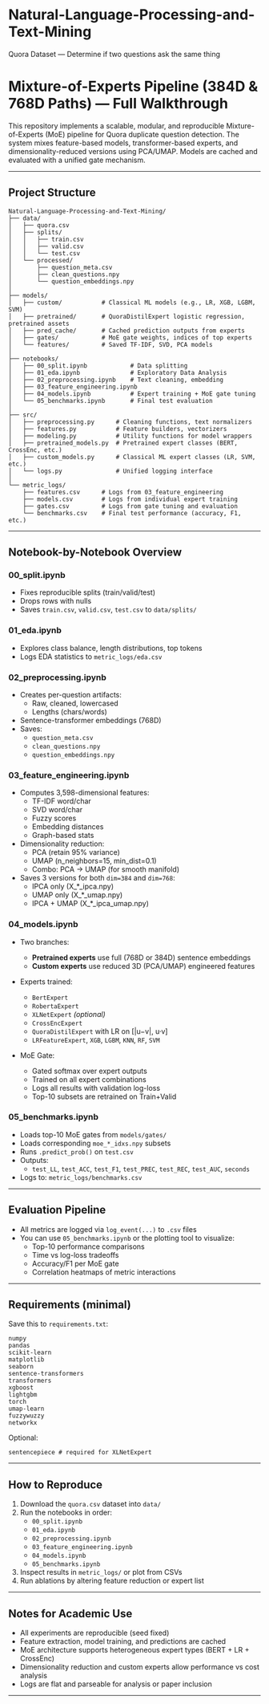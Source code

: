 # Natural-Language-Processing-and-Text-Mining
Quora Dataset — Determine if two questions ask the same thing

# Mixture-of-Experts Pipeline (384D & 768D Paths) — Full Walkthrough

This repository implements a scalable, modular, and reproducible Mixture-of-Experts (MoE) pipeline for Quora duplicate question detection. The system mixes feature-based models, transformer-based experts, and dimensionality-reduced versions using PCA/UMAP. Models are cached and evaluated with a unified gate mechanism.

---

## Project Structure

```
Natural-Language-Processing-and-Text-Mining/
├── data/
│   ├── quora.csv
│   ├── splits/
│   │   ├── train.csv
│   │   ├── valid.csv
│   │   └── test.csv
│   └── processed/
│       ├── question_meta.csv
│       ├── clean_questions.npy
│       └── question_embeddings.npy
│
├── models/
│   ├── custom/           # Classical ML models (e.g., LR, XGB, LGBM, SVM)
│   ├── pretrained/       # QuoraDistilExpert logistic regression, pretrained assets
│   ├── pred_cache/       # Cached prediction outputs from experts
│   ├── gates/            # MoE gate weights, indices of top experts
│   └── features/         # Saved TF-IDF, SVD, PCA models
│
├── notebooks/
│   ├── 00_split.ipynb            # Data splitting
│   ├── 01_eda.ipynb              # Exploratory Data Analysis
│   ├── 02_preprocessing.ipynb    # Text cleaning, embedding
│   ├── 03_feature_engineering.ipynb
│   ├── 04_models.ipynb           # Expert training + MoE gate tuning
│   └── 05_benchmarks.ipynb       # Final test evaluation
│
├── src/
│   ├── preprocessing.py      # Cleaning functions, text normalizers
│   ├── features.py           # Feature builders, vectorizers
│   ├── modeling.py           # Utility functions for model wrappers
│   ├── pretrained_models.py  # Pretrained expert classes (BERT, CrossEnc, etc.)
│   ├── custom_models.py      # Classical ML expert classes (LR, SVM, etc.)
│   └── logs.py               # Unified logging interface
│
└── metric_logs/
    ├── features.csv      # Logs from 03_feature_engineering
    ├── models.csv        # Logs from individual expert training
    ├── gates.csv         # Logs from gate tuning and evaluation
    └── benchmarks.csv    # Final test performance (accuracy, F1, etc.)

```


---

## Notebook-by-Notebook Overview

### 00_split.ipynb
- Fixes reproducible splits (train/valid/test)
- Drops rows with nulls
- Saves `train.csv`, `valid.csv`, `test.csv` to `data/splits/`

### 01_eda.ipynb
- Explores class balance, length distributions, top tokens
- Logs EDA statistics to `metric_logs/eda.csv`

### 02_preprocessing.ipynb
- Creates per-question artifacts:
  - Raw, cleaned, lowercased
  - Lengths (chars/words)
- Sentence-transformer embeddings (768D)
- Saves:
  - `question_meta.csv`
  - `clean_questions.npy`
  - `question_embeddings.npy`

### 03_feature_engineering.ipynb
- Computes 3,598-dimensional features:
  - TF-IDF word/char
  - SVD word/char
  - Fuzzy scores
  - Embedding distances
  - Graph-based stats
- Dimensionality reduction:
  - PCA (retain 95% variance)
  - UMAP (n_neighbors=15, min_dist=0.1)
  - Combo: PCA → UMAP (for smooth manifold)
- Saves 3 versions for both `dim=384` and `dim=768`:
  - IPCA only (X_*_ipca.npy)
  - UMAP only (X_*_umap.npy)
  - IPCA + UMAP (X_*_ipca_umap.npy)

### 04_models.ipynb
- Two branches:
  - **Pretrained experts** use full (768D or 384D) sentence embeddings
  - **Custom experts** use reduced 3D (PCA/UMAP) engineered features

- Experts trained:
  - `BertExpert`
  - `RobertaExpert`
  - `XLNetExpert` *(optional)*
  - `CrossEncExpert`
  - `QuoraDistilExpert` with LR on [|u−v|, u·v]
  - `LRFeatureExpert`, `XGB`, `LGBM`, `KNN`, `RF`, `SVM`

- MoE Gate:
  - Gated softmax over expert outputs
  - Trained on all expert combinations
  - Logs all results with validation log-loss
  - Top-10 subsets are retrained on Train+Valid

### 05_benchmarks.ipynb
- Loads top-10 MoE gates from `models/gates/`
- Loads corresponding `moe_*_idxs.npy` subsets
- Runs `.predict_prob()` on `test.csv`
- Outputs:
  - `test_LL`, `test_ACC`, `test_F1`, `test_PREC`, `test_REC`, `test_AUC`, `seconds`
- Logs to: `metric_logs/benchmarks.csv`

---

## Evaluation Pipeline

- All metrics are logged via `log_event(...)` to `.csv` files
- You can use `05_benchmarks.ipynb` or the plotting tool to visualize:
  - Top-10 performance comparisons
  - Time vs log-loss tradeoffs
  - Accuracy/F1 per MoE gate
  - Correlation heatmaps of metric interactions

---

## Requirements (minimal)

Save this to `requirements.txt`:
```
numpy
pandas
scikit-learn
matplotlib
seaborn
sentence-transformers
transformers
xgboost
lightgbm
torch
umap-learn
fuzzywuzzy
networkx
```

Optional:
```
sentencepiece # required for XLNetExpert
```


---

## How to Reproduce

1. Download the `quora.csv` dataset into `data/`
2. Run the notebooks in order:
   - `00_split.ipynb`
   - `01_eda.ipynb`
   - `02_preprocessing.ipynb`
   - `03_feature_engineering.ipynb`
   - `04_models.ipynb`
   - `05_benchmarks.ipynb`
3. Inspect results in `metric_logs/` or plot from CSVs
4. Run ablations by altering feature reduction or expert list

---

## Notes for Academic Use

- All experiments are reproducible (seed fixed)
- Feature extraction, model training, and predictions are cached
- MoE architecture supports heterogeneous expert types (BERT + LR + CrossEnc)
- Dimensionality reduction and custom experts allow performance vs cost analysis
- Logs are flat and parseable for analysis or paper inclusion

---